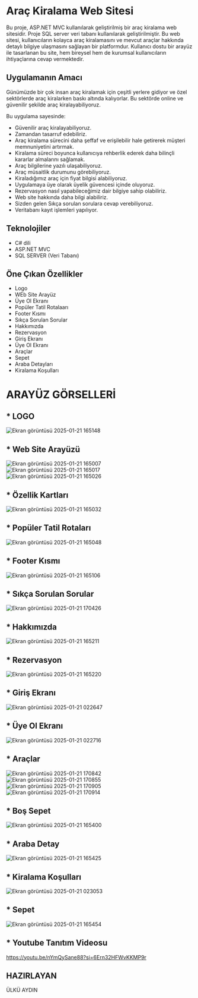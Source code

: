 # Araç Kiralama Web Sitesi
Bu proje, ASP.NET MVC kullanılarak geliştirilmiş bir araç kiralama web sitesidir. Proje SQL server veri tabanı kullanılarak geliştirilmiştir.
Bu web sitesi, kullanıcıların kolayca araç kiralamasını ve mevcut araçlar hakkında detaylı bilgiye ulaşmasını sağlayan bir platformdur.
Kullanıcı dostu bir arayüz ile tasarlanan bu site, hem bireysel hem de kurumsal kullanıcıların ihtiyaçlarına cevap vermektedir.

## Uygulamanın Amacı
Günümüzde bir çok insan araç kiralamak için çeşitli yerlere gidiyor ve özel sektörlerde araç kiralarken baskı altında kalıyorlar. Bu sektörde online ve güvenilir şekilde araç kiralayabiliyoruz.

Bu uygulama sayesinde:
- Güvenilir araç kiralayabiliyoruz.
- Zamandan tasarruf edebiliriz.
- Araç kiralama sürecini daha şeffaf ve erişilebilir hale getirerek müşteri memnuniyetini artırmak.
- Kiralama süreci boyunca kullanıcıya rehberlik ederek daha bilinçli kararlar almalarını sağlamak.
- Araç bilgilerine yazılı ulaşabiliyoruz.
- Araç müsaitlik durumunu görebiliyoruz.
- Kiraladığımız araç için fiyat bilgisi alabiliyoruz.
- Uygulamaya üye olarak üyelik güvencesi içinde oluyoruz.
- Rezervasyon nasıl yapabileceğimiz dair bilgiye sahip olabiliriz.
- Web site hakkında daha bilgi alabiliriz.
- Sizden gelen Sıkça sorulan sorulara cevap verebiliyoruz.
- Veritabanı kayıt işlemleri yapılıyor.
  
  
## Teknolojiler
- C# dili
- ASP.NET MVC
- SQL SERVER (Veri Tabanı)
  
## Öne Çıkan Özellikler
- Logo
- WEb Site Arayüz
- Üye Ol Ekranı
- Popüler Tatil Rotalaarı
- Footer Kısmı
- Sıkça Sorulan Sorular
- Hakkımızda
- Rezervasyon
- Giriş Ekranı
- Üye Ol Ekranı
- Araçlar
- Sepet
- Araba Detayları
- Kiralama Koşulları

 #  ARAYÜZ GÖRSELLERİ

## * LOGO
 ![Ekran görüntüsü 2025-01-21 165148](https://github.com/user-attachments/assets/b94a5193-25f7-4c21-a21a-308b75f4a2b3)
## * Web Site Arayüzü
![Ekran görüntüsü 2025-01-21 165007](https://github.com/user-attachments/assets/fa0b4e70-c657-4578-bfc7-b738dbdbfc60)
![Ekran görüntüsü 2025-01-21 165017](https://github.com/user-attachments/assets/528bdb55-8342-46b0-9377-7906f97f0af9)
![Ekran görüntüsü 2025-01-21 165026](https://github.com/user-attachments/assets/9804b3b9-b61e-40c8-b9be-8c2b74e91ff8)
## * Özellik Kartları
![Ekran görüntüsü 2025-01-21 165032](https://github.com/user-attachments/assets/f77c2bc0-d86f-4423-9bca-2f29a8d446c0)
## * Popüler Tatil Rotaları
![Ekran görüntüsü 2025-01-21 165048](https://github.com/user-attachments/assets/13d70738-4243-462d-9a54-e0e155106a42)
## * Footer Kısmı
![Ekran görüntüsü 2025-01-21 165106](https://github.com/user-attachments/assets/f968456d-8f6a-4988-b9e4-80788e8e3058)
## * Sıkça Sorulan Sorular
![Ekran görüntüsü 2025-01-21 170426](https://github.com/user-attachments/assets/cbe45513-0e67-47d5-b01d-b8d2fec8b338)
## * Hakkımızda
![Ekran görüntüsü 2025-01-21 165211](https://github.com/user-attachments/assets/970b9683-adf7-45bb-bf83-64a043f6ac1c)
## * Rezervasyon
![Ekran görüntüsü 2025-01-21 165220](https://github.com/user-attachments/assets/5c43a9ef-4a44-4358-9302-559467c5613f)
## * Giriş Ekranı
![Ekran görüntüsü 2025-01-21 022647](https://github.com/user-attachments/assets/cb43edce-0cf6-49cf-8351-36fde0b27465)
## * Üye Ol Ekranı
![Ekran görüntüsü 2025-01-21 022716](https://github.com/user-attachments/assets/a0d247f9-4925-4b51-b47a-531ea0cc085a)
## * Araçlar
![Ekran görüntüsü 2025-01-21 170842](https://github.com/user-attachments/assets/4b3906a0-1544-48ce-8213-4f5975dd604c)
![Ekran görüntüsü 2025-01-21 170855](https://github.com/user-attachments/assets/67673d2f-56f5-4429-87a9-6ef4f041128e)
![Ekran görüntüsü 2025-01-21 170905](https://github.com/user-attachments/assets/29a8322f-cf90-4e31-bc3c-8edb669aaee9)
![Ekran görüntüsü 2025-01-21 170914](https://github.com/user-attachments/assets/f70b2364-9ebc-4a83-8f32-8c567118b8ed)
## * Boş Sepet
![Ekran görüntüsü 2025-01-21 165400](https://github.com/user-attachments/assets/7c6bfc1d-812e-42e0-af43-6a8230d86e66)
## * Araba Detay
![Ekran görüntüsü 2025-01-21 165425](https://github.com/user-attachments/assets/cf7c96e0-288a-421b-b942-5877e2422eee)
## * Kiralama Koşulları
![Ekran görüntüsü 2025-01-21 023053](https://github.com/user-attachments/assets/52e33d83-da8a-44dc-9a97-8615b6f75f7b)
## * Sepet
![Ekran görüntüsü 2025-01-21 165454](https://github.com/user-attachments/assets/bbcc08d0-5fa6-44cf-ac85-8a29ed42a749)
## * Youtube Tanıtım Videosu
https://youtu.be/nYmQySane88?si=6Ern32HFWvKKMP9r

## HAZIRLAYAN
ÜLKÜ AYDIN

